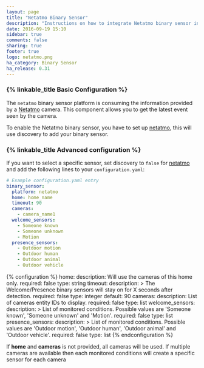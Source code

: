 ```yaml
---
layout: page
title: "Netatmo Binary Sensor"
description: "Instructions on how to integrate Netatmo binary sensor into Home Assistant."
date: 2016-09-19 15:10
sidebar: true
comments: false
sharing: true
footer: true
logo: netatmo.png
ha_category: Binary Sensor
ha_release: 0.31
---
```


### {% linkable_title Basic Configuration %}

The `netatmo` binary sensor platform is consuming the information provided by a
[Netatmo](https://www.netatmo.com) camera.
This component allows you to get the latest event seen by the camera.

To enable the Netatmo binary sensor, you have to set up
[netatmo](/components/netatmo/),
this will use discovery to add your binary sensor.

### {% linkable_title Advanced configuration %}

If you want to select a specific sensor,
set discovery to `false` for [netatmo](/components/netatmo/)
and add the following lines to your `configuration.yaml`:

```yaml
# Example configuration.yaml entry
binary_sensor:
  platform: netatmo
  home: home_name
  timeout: 90
  cameras:
    - camera_name1
  welcome_sensors:
    - Someone known
    - Someone unknown
    - Motion
  presence_sensors:
    - Outdoor motion
    - Outdoor human
    - Outdoor animal
    - Outdoor vehicle
```

{% configuration %}
home:
  description: Will use the cameras of this home only.
  required: false
  type: string
timeout:
  description: >
    The Welcome/Presence binary sensors will
    stay on for X seconds after detection.
  required: false
  type: integer
  default: 90
cameras:
  description: List of cameras entity IDs to display.
  required: false
  type: list
welcome_sensors:
  description: >
    List of monitored conditions. Possible values are
    'Someone known', 'Someone unknown' and 'Motion'.
  required: false
  type: list
presence_sensors:
  description: >
    List of monitored conditions. Possible values are 'Outdoor motion',
    'Outdoor human', 'Outdoor animal' and 'Outdoor vehicle'.
  required: false
  type: list
{% endconfiguration %}

If **home** and **cameras** is not provided, all cameras will be used.
If multiple cameras are available then each monitored conditions
will create a specific sensor for each camera
